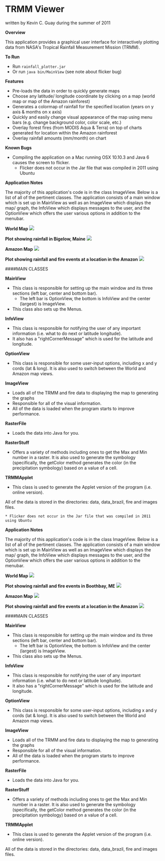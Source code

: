 TRMM Viewer
=========================

written by Kevin C. Guay during the summer of 2011

**Overview**

This application provides a graphical user interface for interactively plotting data from NASA's Tropical Rainfall Measurement Mission (TRMM). 

**To Run**

* Run `rainfall_plotter.jar`
* Or run `java bin/MainView` (see note about flicker bug)

**Features**

* Pre-loads the data in order to quickly generate maps
* Choose any latitude/ longitude coordinate by clicking on a map (world map or map of the Amazon rainforest)
* Generates a colormap of rainfall for the specified location (years on y axis & months on x axis)
* Quickly and easily change visual appearance of the map using menu bars (e.g. change background color, color scale, etc.)
* Overlay forest fires (from MODIS Aqua & Terra) on top of charts generated for location within the Amazon rainforest
* Overlay rainfall amounts (mm/month) on chart

**Known Bugs**

* Compiling the application on a Mac running OSX 10.10.3 and Java 6 causes the screen to flicker.
	* Flicker does not occur in the Jar file that was compiled in 2011 using Ubuntu

**Application Notes**

The majority of this application's code is in the class ImageView. Below is a list of all of the pertinent classes. The application consists of a main window which is set up in MainView as well as an ImageView which displays the map/ graph, the InfoView which displays messages to the user, and the OptionView which offers the user various options in addition to the menubar.

**World Map**
<img src='/doc/img/world_map.png?raw=true'>

**Plot showing rainfall in Bigelow, Maine**
<img src='/doc/img/boothbay_rain_plot.png?raw=false'>

**Amazon Map**
<img src='/doc/img/amazon_map.png?raw=true'>

**Plot showing rainfall and fire events at a location in the Amazon**
<img src='/doc/img/amazon_rain_fire_plot.png?raw=true'>

####MAIN CLASSES

**MainView**
* This class is responsible for setting up the main window and its three sections (left bar, center and bottom bar).
	* The left bar is OptionView, the bottom is InfoView and the center (largest) is ImageView.
* This class also sets up the Menus.

**InfoView**
* This class is responsible for notifying the user of any important information (i.e. what to do next or latitude longitude). 
* It also has a "rightCornerMessage" which is used for the latitude and longitude.

**OptionView**
* This class is responsible for some user-input options, including x and y cords (lat & long). It is also used to switch between the World and Amazon map views.

**ImageView**
* Loads all of the TRMM and fire data to displaying the map to generating the graphs
* Responsible for all of the visual information.  
* All of the data is loaded when the program starts to improve performance.

**RasterFile**
* Loads the data into Java for you.

**RasterStuff**
* Offers a variety of methods including ones to get the Max and Min number in a raster. It is also used to generate the symbology (specifically, the getColor method generates the color (in the precipitation symbology) based on a value of a cell.

**TRMMApplet**
* This class is used to generate the Applet version of the program (i.e. online version).  
  
All of the data is stored in the directories: data, data_brazil, fire and images files.
  	
	* Flicker does not occur in the Jar file that was compiled in 2011 using Ubuntu

**Application Notes**

The majority of this application's code is in the class ImageView. Below is a list of all of the pertinent classes. The application consists of a main window which is set up in MainView as well as an ImageView which displays the map/ graph, the InfoView which displays messages to the user, and the OptionView which offers the user various options in addition to the menubar.

**World Map**
<img src='/doc/img/world_map.png?raw=true'>

**Plot showing rainfall and fire events in Boothbay, ME**
<img src='/doc/img/boothbay_rain_plot.png?raw=true'>

**Amazon Map**
<img src='/doc/img/amazon_map.png?raw=true'>

**Plot showing rainfall and fire events at a location in the Amazon**
<img src='/doc/img/amazon_rain_fire_plot.png?raw=true'>

####MAIN CLASSES

**MainView**
* This class is responsible for setting up the main window and its three sections (left bar, center and bottom bar).
	* The left bar is OptionView, the bottom is InfoView and the center (largest) is ImageView.
* This class also sets up the Menus.

**InfoView**
* This class is responsible for notifying the user of any important information (i.e. what to do next or latitude longitude). 
* It also has a "rightCornerMessage" which is used for the latitude and longitude.

**OptionView**
* This class is responsible for some user-input options, including x and y cords (lat & long). It is also used to switch between the World and Amazon map views.

**ImageView**
* Loads all of the TRMM and fire data to displaying the map to generating the graphs
* Responsible for all of the visual information.  
* All of the data is loaded when the program starts to improve performance.

**RasterFile**
* Loads the data into Java for you.

**RasterStuff**
* Offers a variety of methods including ones to get the Max and Min number in a raster. It is also used to generate the symbology (specifically, the getColor method generates the color (in the precipitation symbology) based on a value of a cell.

**TRMMApplet**
* This class is used to generate the Applet version of the program (i.e. online version).  
  
All of the data is stored in the directories: data, data_brazil, fire and images files.
  	